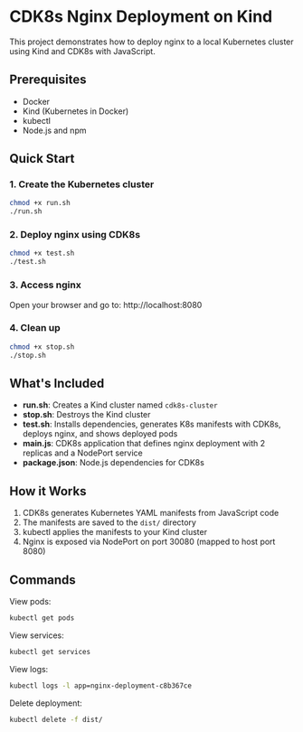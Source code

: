 # CDK8s Nginx Deployment on Kind

This project demonstrates how to deploy nginx to a local Kubernetes cluster using Kind and CDK8s with JavaScript.

## Prerequisites

- Docker
- Kind (Kubernetes in Docker)
- kubectl
- Node.js and npm

## Quick Start

### 1. Create the Kubernetes cluster
```bash
chmod +x run.sh
./run.sh
```

### 2. Deploy nginx using CDK8s
```bash
chmod +x test.sh
./test.sh
```

### 3. Access nginx
Open your browser and go to: http://localhost:8080

### 4. Clean up
```bash
chmod +x stop.sh
./stop.sh
```

## What's Included

- **run.sh**: Creates a Kind cluster named `cdk8s-cluster`
- **stop.sh**: Destroys the Kind cluster
- **test.sh**: Installs dependencies, generates K8s manifests with CDK8s, deploys nginx, and shows deployed pods
- **main.js**: CDK8s application that defines nginx deployment with 2 replicas and a NodePort service
- **package.json**: Node.js dependencies for CDK8s

## How it Works

1. CDK8s generates Kubernetes YAML manifests from JavaScript code
2. The manifests are saved to the `dist/` directory
3. kubectl applies the manifests to your Kind cluster
4. Nginx is exposed via NodePort on port 30080 (mapped to host port 8080)

## Commands

View pods:
```bash
kubectl get pods
```

View services:
```bash
kubectl get services
```

View logs:
```bash
kubectl logs -l app=nginx-deployment-c8b367ce
```

Delete deployment:
```bash
kubectl delete -f dist/
```
